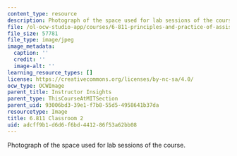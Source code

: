 ```yaml
---
content_type: resource
description: Photograph of the space used for lab sessions of the course.
file: /ol-ocw-studio-app/courses/6-811-principles-and-practice-of-assistive-technology-fall-2014/adcff9b1d6d6f6bd441286f53a62bb08_6-811_classroom-2.JPG
file_size: 57781
file_type: image/jpeg
image_metadata:
  caption: ''
  credit: ''
  image-alt: ''
learning_resource_types: []
license: https://creativecommons.org/licenses/by-nc-sa/4.0/
ocw_type: OCWImage
parent_title: Instructor Insights
parent_type: ThisCourseAtMITSection
parent_uid: 93006bd3-39e1-f7b8-55d5-4958641b37da
resourcetype: Image
title: 6.811 Classroom 2
uid: adcff9b1-d6d6-f6bd-4412-86f53a62bb08
---
```

Photograph of the space used for lab sessions of the course.